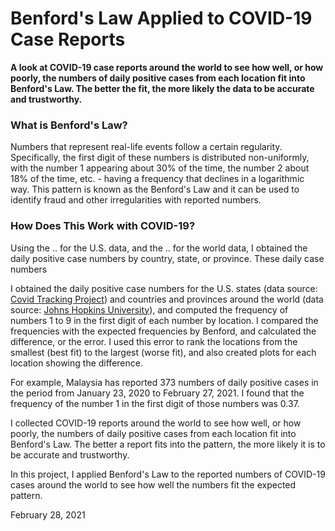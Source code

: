 # Benford's Law Applied to COVID-19 Case Reports

**A look at COVID-19 case reports around the world to see how well, or how poorly, the numbers of daily positive cases from each location fit into Benford's Law. The better the fit, the more likely the data to be accurate and trustworthy.**

### What is Benford's Law?

Numbers that represent real-life events follow a certain regularity. Specifically, the first digit of these numbers is distributed non-uniformly, with the number 1 appearing about 30% of the time, the number 2 about 18% of the time, etc. - having a frequency that declines in a logarithmic way. This pattern is known as the Benford's Law and it can be used to identify fraud and other irregularities with reported numbers.

### How Does This Work with COVID-19?

Using the .. for the U.S. data, and the .. for the world data, I obtained the daily positive case numbers by country, state, or province. These daily case numbers  

I obtained the daily positive case numbers for the U.S. states (data source: [Covid Tracking Project](https://covidtracking.com/)) and countries and provinces around the world (data source: [Johns Hopkins University](https://github.com/CSSEGISandData/COVID-19)), and computed the frequency of numbers 1 to 9 in the first digit of each number by location. I compared the frequencies with the expected frequencies by Benford, and calculated the difference, or the error. I used this error to rank the locations from the smallest (best fit) to the largest (worse fit), and also created plots for each location showing the difference.



For example, Malaysia has reported 373 numbers of daily positive cases in the period from January 23, 2020 to February 27, 2021. I found that the frequency of the number 1 in the first digit of those numbers was 0.37. 

I collected COVID-19 reports around the world to see how well, or how poorly, the numbers of daily positive cases from each location fit into Benford's Law. The better a report fits into the pattern, the more likely it is to be accurate and trustworthy. 



In this project, I applied Benford's Law to the reported numbers of COVID-19 cases around the world to see how well the numbers fit the expected pattern. 

February 28, 2021

